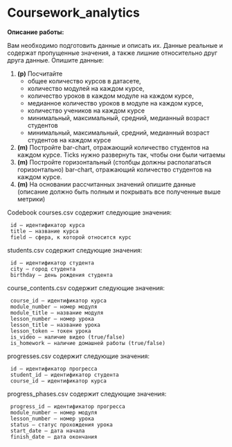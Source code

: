 # Coursework_analytics

**Описание работы:**

Вам необходимо подготовить данные и описать их. Данные реальные и содержат пропущенные значения, а также лишние относительно друг друга данные.
Опишите данные: <br>
1. **(p)** Посчитайте
      * общее количество курсов в датасете, 
      * количество модулей на каждом курсе, 
      * количество уроков в каждом модуле на каждом курсе, 
      * медианное количество уроков в модуле на каждом курсе, 
      * количество учеников на каждом курсе
      * минимальный, максимальный, средний, медианный возраст студентов
      * минимальный, максимальный, средний, медианный возраст студентов на каждом курсе
2. **(m)** Постройте bar-chart, отражающий количество студентов на каждом курсе. Ticks нужно развернуть так, чтобы они были читаемы
3. **(m)** Постройте горизонтальный (столбцы должны располагаться горизонтально) bar-chart, отражающий количество студентов на каждом курсе. 
4. **(m)** На основании рассчитанных значений опишите данные (описание должно быть полным и покрывать все полученные выше метрики)


Codebook
courses.csv содержит следующие значения:

     id – идентификатор курса
     title – название курса
     field – сфера, к которой относится курс


students.csv содержит следующие значения:

     id – идентификатор студента
     city – город студента
     birthday – день рождения студента


course_contents.csv содержит следующие значения:

     course_id – идентификатор курса
     module_number – номер модуля
     module_title – название модуля
     lesson_number – номер урока
     lesson_title – название урока
     lesson_token – токен урока
     is_video – наличие видео (true/false)
     is_homework – наличие домашней работы (true/false)


progresses.csv содержит следующие значения:

     id – идентификатор прогресса
     student_id – идентификатор студента
     course_id – идентификатор курса


progress_phases.csv содержит следующие значения:

     progress_id – идентификатор прогресса
     module_number – номер модуля
     lesson_number – номер урока
     status – статус прохождения урока
     start_date – дата начала
     finish_date – дата окончания





